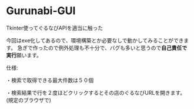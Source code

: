 # Gurunabi-GUI
Tkinter使ってぐるなびAPIを適当に触った

今回はexe化してあるので、環境構築とか必要なしで動かしてみることができます。
急ぎで作ったので例外処理も不十分で、バグも多いと思うので**自己責任で実行**願います。


仕様:

・検索で取得できる最大件数は５０個

・検索結果で行を２度ほどクリックするとその店のぐるなびURLを開きます。(規定のブラウザで)
